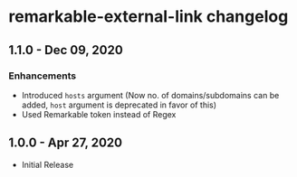 # remarkable-external-link changelog

## 1.1.0 - Dec 09, 2020

### Enhancements

- Introduced `hosts` argument (Now no. of domains/subdomains can be added, `host` argument is deprecated in favor of this)
- Used Remarkable token instead of Regex

## 1.0.0 - Apr 27, 2020

- Initial Release
